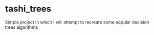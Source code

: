 # tashi_trees
Simple project in which I will attempt to recreate some popular decision trees algorithms
